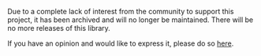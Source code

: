 Due to a complete lack of interest from the community to support this project, it has been archived and will no longer be maintained.
There will be no more releases of this library.

If you have an opinion and would like to express it, please do so [here](https://github.com/unitycontainer/unity/discussions/368).
